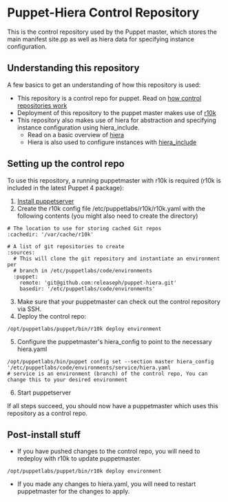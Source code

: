 # Puppet-Hiera Control Repository
This is the control repository used by the Puppet master, which stores the main manifest site.pp as well as hiera data for specifying instance configuration.
## Understanding this repository
A few basics to get an understanding of how this repository is used:
* This repository is a control repo for puppet. Read on [how control repositories work](https://docs.puppet.com/pe/latest/cmgmt_control_repo.html)
* Deployment of this repository to the puppet master makes use of [r10k](https://github.com/puppetlabs/r10k)
* This repository also makes use of hiera for abstraction and specifying instance configuration using hiera_include.
  * Read on a basic overview of [hiera](https://docs.puppet.com/hiera/3.3/index.html)
  * Hiera is also used to configure instances with [hiera_include](https://docs.puppet.com/hiera/3.3/puppet.html#assigning-classes-to-nodes-with-hiera-hierainclude)
## Setting up the control repo
To use this repository, a running puppetmaster with r10k is required (r10k is included in the latest Puppet 4 package):

1. [Install puppetserver](https://docs.puppet.com/puppet/4.10/install_linux.html)
2. Create the r10k config file /etc/puppetlabs/r10k/r10k.yaml with the following contents (you might also need to create the directory)
```
# The location to use for storing cached Git repos
:cachedir: '/var/cache/r10k'

# A list of git repositories to create
:sources:
  # This will clone the git repository and instantiate an environment per
  # branch in /etc/puppetlabs/code/environments
  :puppet:
    remote: 'git@github.com:releaseph/puppet-hiera.git'
    basedir: '/etc/puppetlabs/code/environments'
```
3. Make sure that your puppetmaster can check out the control repository via SSH.
4. Deploy the control repo:
```
/opt/puppetlabs/puppet/bin/r10k deploy environment
```
5. Configure the puppetmaster's hiera_config to point to the necessary hiera.yaml
```
/opt/puppetlabs/bin/puppet config set --section master hiera_config '/etc/puppetlabs/code/environments/service/hiera.yaml
# service is an environment (branch) of the control repo, You can change this to your desired environment
```
6. Start puppetserver

If all steps succeed, you should now have a puppetmaster which uses this repository as a control repo.

## Post-install stuff
* If you have pushed changes to the control repo, you will need to redeploy with r10k to update puppetmaster.
```
/opt/puppetlabs/puppet/bin/r10k deploy environment
```
* If you made any changes to hiera.yaml, you will need to restart puppetmaster for the changes to apply.
